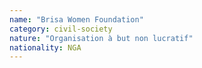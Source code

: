 ```yaml
---
name: "Brisa Women Foundation"
category: civil-society
nature: "Organisation à but non lucratif"
nationality: NGA
---
```

